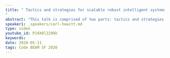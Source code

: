 ```yaml
---
title: " Tactics and strategies for scalable robust intelligent systems
"
abstract: "This talk is comprised of two parts: tactics and strategies."
speaker1: _speakers/carl-hewitt.md
type: video
youtube_id: PJ4X0l2298k
keywords: 
date: 2020-05-11
tags: Code BEAM SF 2020
---
```


